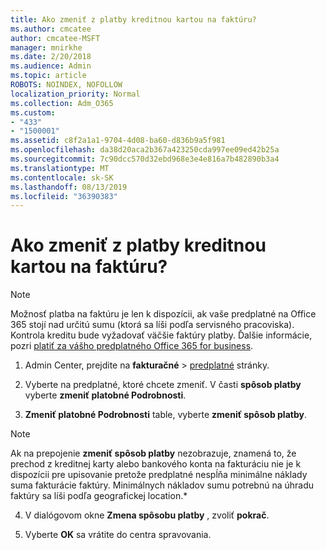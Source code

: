 ```yaml
---
title: Ako zmeniť z platby kreditnou kartou na faktúru?
ms.author: cmcatee
author: cmcatee-MSFT
manager: mnirkhe
ms.date: 2/20/2018
ms.audience: Admin
ms.topic: article
ROBOTS: NOINDEX, NOFOLLOW
localization_priority: Normal
ms.collection: Adm_O365
ms.custom:
- "433"
- "1500001"
ms.assetid: c8f2a1a1-9704-4d08-ba60-d836b9a5f981
ms.openlocfilehash: da38d20aca2b367a423250cda997ee09ed42b25a
ms.sourcegitcommit: 7c90dcc570d32ebd968e3e4e816a7b482890b3a4
ms.translationtype: MT
ms.contentlocale: sk-SK
ms.lasthandoff: 08/13/2019
ms.locfileid: "36390383"
---
```

# <a name="how-do-i-change-from-credit-card-payments-to-invoice"></a>Ako zmeniť z platby kreditnou kartou na faktúru?

> [!NOTE]
> Možnosť platba na faktúru je len k dispozícii, ak vaše predplatné na Office 365 stojí nad určitú sumu (ktorá sa líši podľa servisného pracoviska). Kontrola kreditu bude vyžadovať väčšie faktúry platby. Ďalšie informácie, pozri [platiť za vášho predplatného Office 365 for business](https://docs.microsoft.com/en-us/office365/admin/subscriptions-and-billing/pay-for-your-subscription).
  
1. Admin Center, prejdite na **fakturačné** \> [predplatné](https://go.microsoft.com/fwlink/p/?linkid=842054) stránky.

2. Vyberte na predplatné, ktoré chcete zmeniť. V časti **spôsob platby** vyberte **zmeniť platobné Podrobnosti**.

3. **Zmeniť platobné Podrobnosti** table, vyberte **zmeniť spôsob platby**.

> [!NOTE]
> Ak na prepojenie **zmeniť spôsob platby** nezobrazuje, znamená to, že prechod z kreditnej karty alebo bankového konta na fakturáciu nie je k dispozícii pre upisovanie pretože predplatné nespĺňa minimálne náklady suma fakturácie faktúry. Minimálnych nákladov sumu potrebnú na úhradu faktúry sa líši podľa geografickej location.*
  
4. V dialógovom okne **Zmena spôsobu platby** , zvoliť **pokrač**.

5. Vyberte **OK** sa vrátite do centra spravovania.